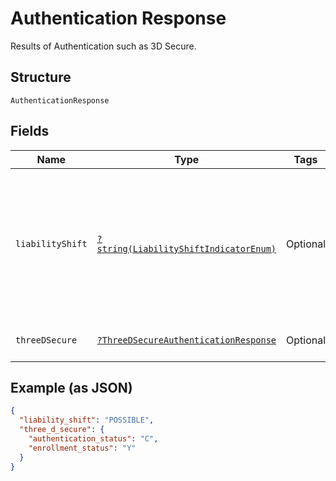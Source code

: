 
# Authentication Response

Results of Authentication such as 3D Secure.

## Structure

`AuthenticationResponse`

## Fields

| Name | Type | Tags | Description | Getter | Setter |
|  --- | --- | --- | --- | --- | --- |
| `liabilityShift` | [`?string(LiabilityShiftIndicatorEnum)`](../../doc/models/liability-shift-indicator-enum.md) | Optional | Liability shift indicator. The outcome of the issuer's authentication.<br>**Constraints**: *Minimum Length*: `1`, *Maximum Length*: `255`, *Pattern*: `^[0-9A-Z_]+$` | getLiabilityShift(): ?string | setLiabilityShift(?string liabilityShift): void |
| `threeDSecure` | [`?ThreeDSecureAuthenticationResponse`](../../doc/models/three-d-secure-authentication-response.md) | Optional | Results of 3D Secure Authentication. | getThreeDSecure(): ?ThreeDSecureAuthenticationResponse | setThreeDSecure(?ThreeDSecureAuthenticationResponse threeDSecure): void |

## Example (as JSON)

```json
{
  "liability_shift": "POSSIBLE",
  "three_d_secure": {
    "authentication_status": "C",
    "enrollment_status": "Y"
  }
}
```

